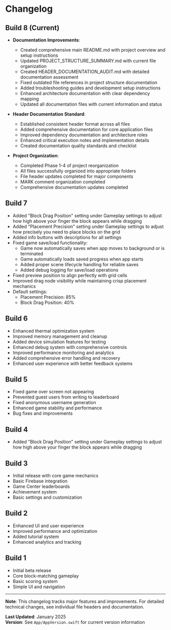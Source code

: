 # Changelog

## Build 8 (Current)
- **Documentation Improvements**:
  - Created comprehensive main README.md with project overview and setup instructions
  - Updated PROJECT_STRUCTURE_SUMMARY.md with current file organization
  - Created HEADER_DOCUMENTATION_AUDIT.md with detailed documentation assessment
  - Fixed outdated file references in project structure documentation
  - Added troubleshooting guides and development setup instructions
  - Enhanced architecture documentation with clear dependency mapping
  - Updated all documentation files with current information and status

- **Header Documentation Standard**:
  - Established consistent header format across all files
  - Added comprehensive documentation for core application files
  - Improved dependency documentation and architecture roles
  - Enhanced critical execution notes and implementation details
  - Created documentation quality standards and checklist

- **Project Organization**:
  - Completed Phase 1-4 of project reorganization
  - All files successfully organized into appropriate folders
  - File header updates completed for major components
  - MARK comment organization completed
  - Comprehensive documentation updates completed

## Build 7
- Added "Block Drag Position" setting under Gameplay settings to adjust how high above your finger the block appears while dragging
- Added "Placement Precision" setting under Gameplay settings to adjust how precisely you need to place blocks on the grid
- Added info buttons with descriptions for all settings
- Fixed game save/load functionality:
  - Game now automatically saves when app moves to background or is terminated
  - Game automatically loads saved progress when app starts
  - Added proper scene lifecycle handling for reliable saves
  - Added debug logging for save/load operations
- Fixed preview position to align perfectly with grid cells
- Improved drag node visibility while maintaining crisp placement mechanics
- Default settings:
  - Placement Precision: 85%
  - Block Drag Position: 40%

## Build 6
- Enhanced thermal optimization system
- Improved memory management and cleanup
- Added device simulation features for testing
- Enhanced debug system with comprehensive controls
- Improved performance monitoring and analytics
- Added comprehensive error handling and recovery
- Enhanced user experience with better feedback systems

## Build 5
- Fixed game over screen not appearing
- Prevented guest users from writing to leaderboard
- Fixed anonymous username generation
- Enhanced game stability and performance
- Bug fixes and improvements

## Build 4
- Added "Block Drag Position" setting under Gameplay settings to adjust how high above your finger the block appears while dragging

## Build 3
- Initial release with core game mechanics
- Basic Firebase integration
- Game Center leaderboards
- Achievement system
- Basic settings and customization

## Build 2
- Enhanced UI and user experience
- Improved performance and optimization
- Added tutorial system
- Enhanced analytics and tracking

## Build 1
- Initial beta release
- Core block-matching gameplay
- Basic scoring system
- Simple UI and navigation

---

**Note**: This changelog tracks major features and improvements. For detailed technical changes, see individual file headers and documentation.

**Last Updated**: January 2025  
**Version**: See `App/AppVersion.swift` for current version information 